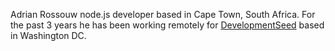 Adrian Rossouw node.js developer based in Cape Town, South Africa.
For the past 3 years he has been working remotely for <a href='http://developmentseed.org'>DevelopmentSeed</a>
based in Washington DC.
